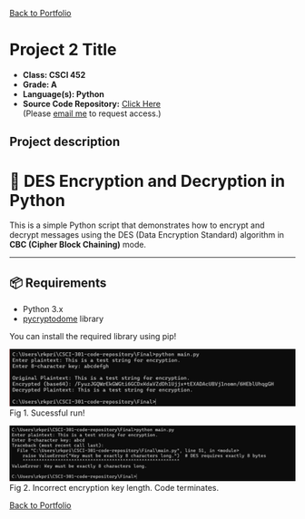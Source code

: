 [Back to Portfolio](./)

Project 2 Title
===============

-   **Class: CSCI 452** 
-   **Grade: A** 
-   **Language(s): Python** 
-   **Source Code Repository:** [Click Here](https://github.com/MisterBobsAngryHead/CSCI452)  
    (Please [email me](mailto:richardprice.cyber@gmail.com) to request access.)

## Project description

# 🔐 DES Encryption and Decryption in Python

This is a simple Python script that demonstrates how to encrypt and decrypt messages using the DES (Data Encryption Standard) algorithm in **CBC (Cipher Block Chaining)** mode.

---

## 📦 Requirements

- Python 3.x
- [pycryptodome](https://pypi.org/project/pycryptodome/) library

You can install the required library using pip!

![screenshot](images/project2pic1.jpg)  
Fig 1. Sucessful run!

![screenshot](images/project2pic2.jpg)  
Fig 2. Incorrect encryption key length. Code terminates.

[Back to Portfolio](./)
